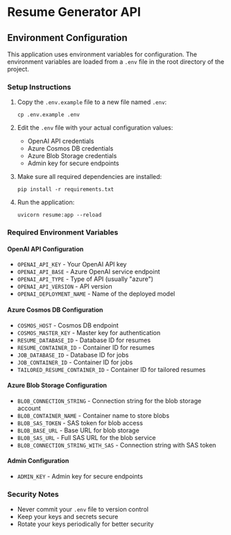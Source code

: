 # Resume Generator API

## Environment Configuration

This application uses environment variables for configuration. The environment variables are loaded from a `.env` file in the root directory of the project.

### Setup Instructions

1. Copy the `.env.example` file to a new file named `.env`:
   ```
   cp .env.example .env
   ```

2. Edit the `.env` file with your actual configuration values:
   - OpenAI API credentials
   - Azure Cosmos DB credentials
   - Azure Blob Storage credentials
   - Admin key for secure endpoints

3. Make sure all required dependencies are installed:
   ```
   pip install -r requirements.txt
   ```

4. Run the application:
   ```
   uvicorn resume:app --reload
   ```

### Required Environment Variables

#### OpenAI API Configuration
- `OPENAI_API_KEY` - Your OpenAI API key
- `OPENAI_API_BASE` - Azure OpenAI service endpoint
- `OPENAI_API_TYPE` - Type of API (usually "azure")
- `OPENAI_API_VERSION` - API version
- `OPENAI_DEPLOYMENT_NAME` - Name of the deployed model

#### Azure Cosmos DB Configuration
- `COSMOS_HOST` - Cosmos DB endpoint
- `COSMOS_MASTER_KEY` - Master key for authentication
- `RESUME_DATABASE_ID` - Database ID for resumes
- `RESUME_CONTAINER_ID` - Container ID for resumes
- `JOB_DATABASE_ID` - Database ID for jobs
- `JOB_CONTAINER_ID` - Container ID for jobs
- `TAILORED_RESUME_CONTAINER_ID` - Container ID for tailored resumes

#### Azure Blob Storage Configuration
- `BLOB_CONNECTION_STRING` - Connection string for the blob storage account
- `BLOB_CONTAINER_NAME` - Container name to store blobs
- `BLOB_SAS_TOKEN` - SAS token for blob access
- `BLOB_BASE_URL` - Base URL for blob storage
- `BLOB_SAS_URL` - Full SAS URL for the blob service
- `BLOB_CONNECTION_STRING_WITH_SAS` - Connection string with SAS token

#### Admin Configuration
- `ADMIN_KEY` - Admin key for secure endpoints

### Security Notes

- Never commit your `.env` file to version control
- Keep your keys and secrets secure
- Rotate your keys periodically for better security 
